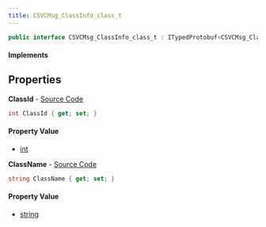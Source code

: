 ```yaml
---
title: CSVCMsg_ClassInfo_class_t
---
```


```csharp
public interface CSVCMsg_ClassInfo_class_t : ITypedProtobuf<CSVCMsg_ClassInfo_class_t>, INativeHandle
```

#### Implements

## Properties

**ClassId** - [Source Code](https://github.com/swiftly-solution/swiftlys2/blob/main/managed/src/SwiftlyS2.Generated/Protobufs/Interfaces/CSVCMsg_ClassInfo_class_t.cs#L13)

```csharp
int ClassId { get; set; }
```

#### Property Value

- [int](https://learn.microsoft.com/dotnet/api/system.int32)

**ClassName** - [Source Code](https://github.com/swiftly-solution/swiftlys2/blob/main/managed/src/SwiftlyS2.Generated/Protobufs/Interfaces/CSVCMsg_ClassInfo_class_t.cs#L16)

```csharp
string ClassName { get; set; }
```

#### Property Value

- [string](https://learn.microsoft.com/dotnet/api/system.string)

